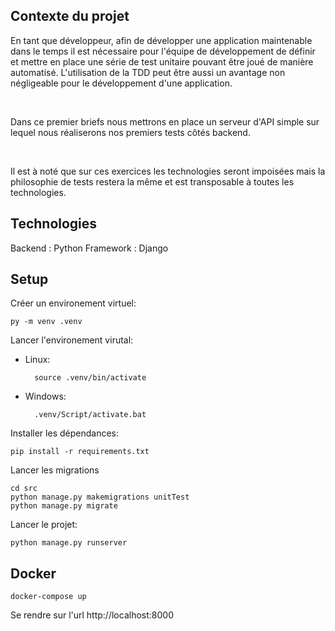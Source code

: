 ## Contexte du projet

En tant que développeur, afin de développer une application maintenable dans le temps il est nécessaire pour l'équipe de développement de définir et mettre en place une série de test unitaire pouvant être joué de manière automatisé. L'utilisation de la TDD peut être aussi un avantage non négligeable pour le développement d'une application.

​

Dans ce premier briefs nous mettrons en place un serveur d'API simple sur lequel nous réaliserons nos premiers tests côtés backend.

​

Il est à noté que sur ces exercices les technologies seront impoisées mais la philosophie de tests restera la même et est transposable à toutes les technologies.

## Technologies

Backend : Python
Framework : Django

## Setup 
Créer un environement virtuel:
    
    py -m venv .venv

Lancer l'environement virutal:
- Linux:

        source .venv/bin/activate

- Windows:

        .venv/Script/activate.bat



Installer les dépendances:

    pip install -r requirements.txt

Lancer les migrations

    cd src
    python manage.py makemigrations unitTest
    python manage.py migrate

Lancer le projet:

    python manage.py runserver

## Docker
    docker-compose up

Se rendre sur l'url http://localhost:8000